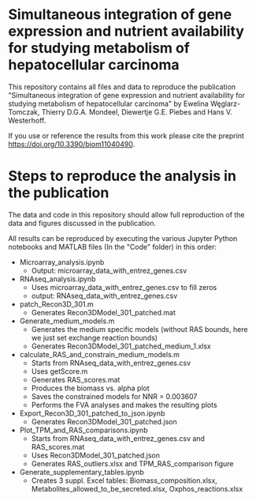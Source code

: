 # Simultaneous integration of gene expression and nutrient availability for studying metabolism of hepatocellular carcinoma

This repository contains all files and data to reproduce the publication "Simultaneous integration of gene expression and nutrient availability for studying metabolism of hepatocellular carcinoma" by Ewelina Węglarz-Tomczak, Thierry D.G.A. Mondeel, Diewertje G.E. Piebes and Hans V. Westerhoff. 

If you use or reference the results from this work please cite the preprint https://doi.org/10.3390/biom11040490.

# Steps to reproduce the analysis in the publication

The data and code in this repository should allow full reproduction of the data and figures discussed in the publication. 

All results can be reproduced by executing the various Jupyter Python notebooks and MATLAB files (In the "Code" folder) in this order:

* Microarray_analysis.ipynb
    - Output: microarray_data_with_entrez_genes.csv
* RNAseq_analysis.ipynb
    - Uses microarray_data_with_entrez_genes.csv to fill zeros
    - output: RNAseq_data_with_entrez_genes.csv
* patch_Recon3D_301.m
    - Generates Recon3DModel_301_patched.mat
* Generate_medium_models.m
    - Generates the medium specific models (without RAS bounds, here we just set exchange reaction bounds)
    - Generates Recon3DModel_301_patched_medium_1.xlsx
* calculate_RAS_and_constrain_medium_models.m
    - Starts from RNAseq_data_with_entrez_genes.csv
    - Uses getScore.m
    - Generates RAS_scores.mat
    - Produces the biomass vs. alpha plot
    - Saves the constrained models for NNR = 0.003607
    - Performs the FVA analyses and makes the resulting plots
* Export_Recon3D_301_patched_to_json.ipynb
    - Generates Recon3DModel_301_patched.json
* Plot_TPM_and_RAS_comparisons.ipynb
    - Starts from RNAseq_data_with_entrez_genes.csv and RAS_scores.mat
    - Uses Recon3DModel_301_patched.json
    - Generates RAS_outliers.xlsx and TPM_RAS_comparison figure
* Generate_supplementary_tables.ipynb
    - Creates 3 suppl. Excel tables: Biomass_composition.xlsx, Metabolites_allowed_to_be_secreted.xlsx, Oxphos_reactions.xlsx
